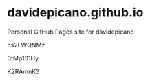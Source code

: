 # davidepicano.github.io
Personal GitHub Pages site for davidepicano




















































ns2LWQNMz


0tMp161Hy

K2RAmnK3

